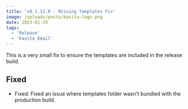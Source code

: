 ```yaml
---
title: 'v0.1.12.0 - Missing Templates Fix'
image: /uploads/posts/kavita-logo.png
date: 2023-01-29
tags:
  - 'Release'
  - 'Kavita Email'
---
```


This is a very small fix to ensure the templates are included in the release build.

## Fixed
- Fixed: Fixed an issue where templates folder wasn't bundled with the production build.
